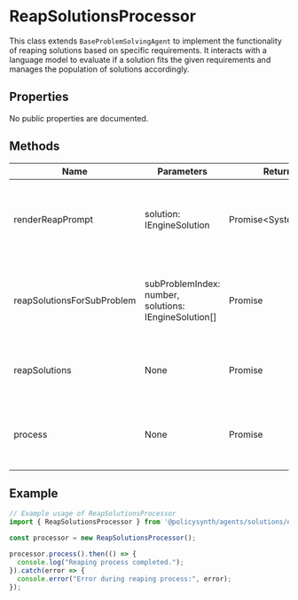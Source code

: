 # ReapSolutionsProcessor

This class extends `BaseProblemSolvingAgent` to implement the functionality of reaping solutions based on specific requirements. It interacts with a language model to evaluate if a solution fits the given requirements and manages the population of solutions accordingly.

## Properties

No public properties are documented.

## Methods

| Name                        | Parameters                                      | Return Type       | Description                                                                 |
|-----------------------------|-------------------------------------------------|-------------------|-----------------------------------------------------------------------------|
| renderReapPrompt            | solution: IEngineSolution                       | Promise<SystemMessage[]> | Prepares the prompt messages for the language model based on the solution.  |
| reapSolutionsForSubProblem  | subProblemIndex: number, solutions: IEngineSolution[] | Promise<void>     | Processes each solution for a subproblem to determine if it should be reaped. |
| reapSolutions               | None                                            | Promise<void>     | Manages the reaping process for all subproblems.                            |
| process                     | None                                            | Promise<void>     | Overrides the base process method to initiate the reaping process.          |

## Example

```typescript
// Example usage of ReapSolutionsProcessor
import { ReapSolutionsProcessor } from '@policysynth/agents/solutions/evolve/reapPopulation.js';

const processor = new ReapSolutionsProcessor();

processor.process().then(() => {
  console.log("Reaping process completed.");
}).catch(error => {
  console.error("Error during reaping process:", error);
});
```